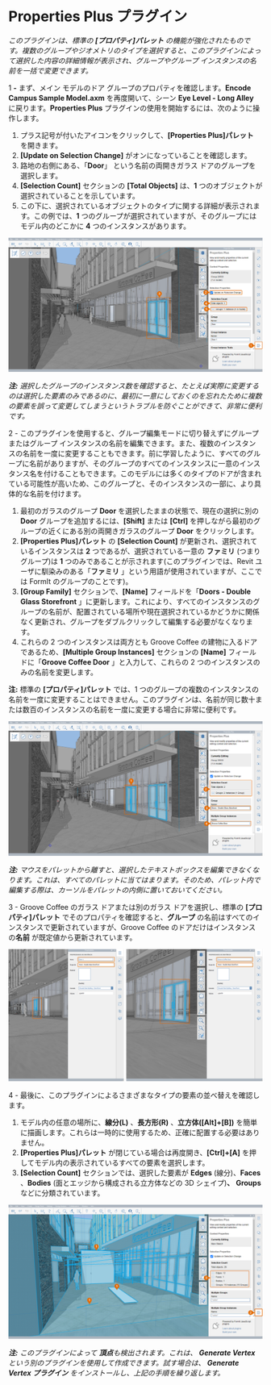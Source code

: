 # Properties Plus プラグイン

_このプラグインは、標準の_ _**[プロパティ]パレット** の機能が強化されたものです。複数のグループやジオメトリのタイプを選択すると、このプラグインによって選択した内容の詳細情報が表示され、グループやグループ インスタンスの名前を一括で変更できます。_

1 **-** まず、メイン モデルのドア グループのプロパティを確認します。**Encode Campus Sample Model.axm** を再度開いて、シーン **Eye Level - Long Alley** に戻ります。**Properties Plus** プラグインの使用を開始するには、次のように操作します。

1. プラス記号が付いたアイコンをクリックして、**[Properties Plus]パレット** を開きます。
2. **[Update on Selection Change]** がオンになっていることを確認します。
3. 路地の右側にある、「**Door**」 という名前の両開きガラス ドアのグループを選択します。
4. **[Selection Count]** セクションの **[Total Objects]** は、**1** つのオブジェクトが選択されていることを示しています。
5. この下に、選択されているオブジェクトのタイプに関する詳細が表示されます。この例では、**1** つのグループが選択されていますが、そのグループにはモデル内のどこかに **4** つのインスタンスがあります。

![](<../../.gitbook/assets/10 (2) (1).png>)

_**注:**_ _選択したグループのインスタンス数を確認すると、たとえば実際に変更するのは選択した要素のみであるのに、最初に一意にしておくのを忘れたために複数の要素を誤って変更してしまうというトラブルを防ぐことができて、非常に便利です。_

2 - このプラグインを使用すると、グループ編集モードに切り替えずにグループまたはグループ インスタンスの名前を編集できます。また、複数のインスタンスの名前を一度に変更することもできます。前に学習したように、すべてのグループに名前がありますが、そのグループのすべてのインスタンスに一意のインスタンス名を付けることもできます。このモデルには多くのタイプのドアが含まれている可能性が高いため、このグループと、そのインスタンスの一部に、より具体的な名前を付けます。

1. 最初のガラスのグループ **Door** を選択したままの状態で、現在の選択に別の **Door** グループを追加するには、**[Shift]** または **[Ctrl]** を押しながら最初のグループの近くにある別の両開きガラスのグループ **Door** をクリックします。
2. **[Properties Plus]パレット** の **[Selection Count]** が更新され、選択されているインスタンスは **2** つであるが、選択されている一意の **ファミリ** (つまりグループ)は **1** つのみであることが示されます(このプラグインでは、Revit ユーザに馴染みのある「**ファミリ** 」という用語が使用されていますが、ここでは FormIt のグループのことです)。
3. **[Group Family]** セクションで、**[Name]** フィールドを「**Doors - Double Glass Storefront** 」に更新します。これにより、すべてのインスタンスのグループの名前が、配置されている場所や現在選択されているかどうかに関係なく更新され、グループをダブルクリックして編集する必要がなくなります。
4. これらの 2 つのインスタンスは両方とも Groove Coffee の建物に入るドアであるため、**[Multiple Group Instances]** セクションの **[Name]** フィールドに「**Groove Coffee Door** 」と入力して、これらの 2 つのインスタンスのみの名前を変更します。

**注:** 標準の **[プロパティ]パレット** では、1 つのグループの複数のインスタンスの名前を一度に変更することはできません。このプラグインは、名前が同じ数十または数百のインスタンスの名前を一度に変更する場合に非常に便利です。

![](<../../.gitbook/assets/11 (6) (1).png>)

_**注:**_ _マウスをパレットから離すと、選択したテキストボックスを編集できなくなります。これは、すべてのパレットに当てはまります。そのため、パレット内で編集する際は、カーソルをパレットの内側に置いておいてください。_

3 - Groove Coffee のガラス ドアまたは別のガラス ドアを選択し、標準の **[プロパティ]パレット** でそのプロパティを確認すると、**グループ** の名前はすべてのインスタンスで更新されていますが、Groove Coffee のドアだけはインスタンスの**名前** が既定値から更新されています。

![](<../../.gitbook/assets/12 (3) (1).png>)

4 - 最後に、このプラグインによるさまざまなタイプの要素の並べ替えを確認します。

1. モデル内の任意の場所に、**線分(L)** 、**長方形(R)** 、**立方体([Alt]+[B])** を簡単に描画します。これらは一時的に使用するため、正確に配置する必要はありません。
2. **[Properties Plus]パレット** が閉じている場合は再度開き、**[Ctrl]+[A]** を押してモデル内の表示されているすべての要素を選択します。
3. **[Selection Count]** セクションでは、選択した要素が **Edges** (線分)、**Faces** 、**Bodies** (面とエッジから構成される立方体などの 3D シェイプ)**、** **Groups** などに分類されています。

![](<../../.gitbook/assets/13 (3) (1).png>)

_**注:**_ _このプラグインによって_ _**頂点**も検出されます。これは、_ _**Generate Vertex** という別のプラグインを使用して作成できます。試す場合は、_ _**Generate Vertex プラグイン**_ _をインストールし、上記の手順を繰り返します。_
